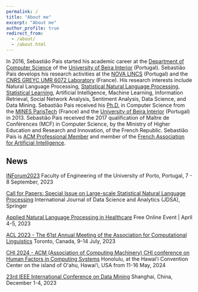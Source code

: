 ```yaml
---
permalink: /
title: "About me"
excerpt: "About me"
author_profile: true
redirect_from: 
  - /about/
  - /about.html
---
```



In 2016, Sebastião Pais started his academic career at the [Department of Computer Science](http://www.di.ubi.pt/) of the [University of Beira Interior](https://www.ubi.pt/) (Portugal). Sebastião Pais develops his research activities at the [NOVA LINCS](https://nova-lincs.di.fct.unl.pt/) (Portugal) and the [CNRS GREYC UMR 6072 Laboratory](http://www.greyc.fr/) (France). His research interests include Natural Language Processing, [Statistical Natural Language Processing](https://nlp.stanford.edu/fsnlp/), [Statistical Learning](https://www.statlearning.com/), Artificial Intelligence, Machine Learning, Information Retrieval, Social Network Analysis, Sentiment Analysis, Data Science, and Data Mining. Sebastião Pais received his [Ph.D.](https://goo.gl/mK4LGn) in Computer Science from the [MINES ParisTech](http://www.minesparis.psl.eu/) (France) and the [University of Beira Interior](https://www.ubi.pt/) (Portugal) in 2013. Sebastião Pais received the 2017 qualification of Maître de Conférences (MCF) in Computer Science, by the Ministry of Higher Education and Research and Innovation, of the French Republic.
Sebastião Pais is [ACM Professional Member](http://member.acm.org/~sebastiaopais) and member of the [French Association for Artificial Intelligence](https://afia.asso.fr/).

## News

[INForum2023](https://www.inforum2023.org/)
Faculty of Engineering of the University of Porto, Portugal, 7 - 8 September, 2023

[Call for Papers: Special Issue on Large-scale Statistical Natural Language Processing](https://www.springer.com/journal/41060/updates/19247002)
International Journal of Data Science and Analytics (JDSA), Springer

[Applied Natural Language Processing in Healthcare](https://www.nlpsummit.org/)
Free Online Event | April 4-5, 2023

[ACL 2023 - The 61st Annual Meeting of the Association for Computational Linguistics](https://2023.aclweb.org/)
Toronto, Canada, 9-14 July, 2023

[CHI 2024 - ACM (Association of Computing Machinery) CHI conference on Human Factors in Computing Systems](https://chi2024.acm.org/)
Honolulu, at the Hawaiʻi Convention Center on the island of Oʻahu, Hawaiʻi, USA from 11-16 May, 2024

[23rd IEEE International Conference on Data Mining](http://www.cloud-conf.net/icdm2023/index.html)
Shanghai, China, December 1-4, 2023


